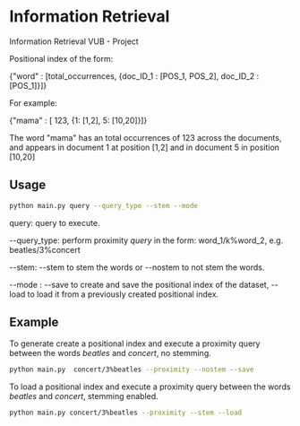 # Information Retrieval
Information Retrieval VUB - Project

Positional index of the form:

{"word" : [total_occurrences, {doc_ID_1 : [POS_1, POS_2], doc_ID_2 : [POS_1]}]}

For example:

{"mama" : [ 123, {1: [1,2], 5: [10,20]}]}

The word "mama" has an total occurrences of 123 across the documents, and appears in document 1 at position [1,2] and in document 5 in position [10,20]
## Usage
```bash
python main.py query --query_type --stem --mode
```

query: query to execute.

--query_type: perform proximity _query_ in the form: word_1/k%word_2, e.g. beatles/3%concert

--stem: --stem to stem the words or --nostem to not stem the words.

--mode : --save to create and save the positional index of the dataset, --load to load it from a previously created positional index.

## Example
To generate create a positional index and execute a proximity query between the words _beatles_ and _concert_, no stemming.
```bash
python main.py  concert/3%beatles --proximity --nostem --save
```
To load a positional index and execute a proximity query between the words _beatles_ and _concert_, stemming enabled.
```bash
python main.py concert/3%beatles --proximity --stem --load
```
